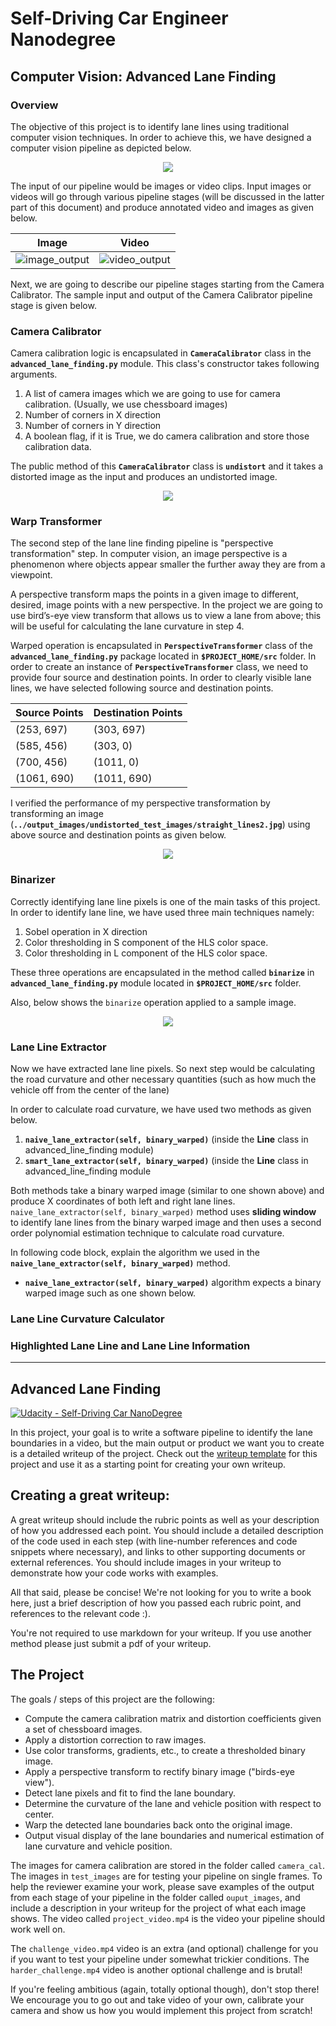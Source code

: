 # Self-Driving Car Engineer Nanodegree
## Computer Vision: Advanced Lane Finding

### Overview

The objective of this project is to identify lane lines using traditional computer vision techniques. In order to achieve this, we have designed a computer vision pipeline as depicted below.

<p align="center">
 <img src="./images/pipeline.png">
</p>

The input of our pipeline would be images or video clips. Input images or videos will go through various pipeline stages (will be discussed in the latter part of this document) and produce annotated video and images as given below.

Image | Video
------------|---------------
![image_output](./images/image_output.png) | ![video_output](./images/video_output.gif)

Next, we are going to describe our pipeline stages starting from the Camera Calibrator. The sample input and output of the Camera Calibrator pipeline stage is given below.

### Camera Calibrator

Camera calibration logic is encapsulated in **`CameraCalibrator`** class in the **`advanced_lane_finding.py`** module. This class's constructor takes following arguments.

1. A list of camera images which we are going to use for camera calibration. (Usually, we use chessboard images)
2. Number of corners in X direction
3. Number of corners in Y direction
4. A boolean flag, if it is True, we do camera calibration and store those calibration data. 

The public method of this **`CameraCalibrator`** class is **`undistort`** and it takes a distorted image as the input and produces an undistorted image.

<p align="center">
 <img src="./images/camera_calibrator.png">
</p>

### Warp Transformer

The second step of the lane line finding pipeline is "perspective transformation" step. In computer vision,  an image perspective is a phenomenon where objects appear smaller the further away they are from a viewpoint.   

A perspective transform maps the points in a given image to different, desired, image points with a new perspective. In the project we are going to use bird’s-eye view transform that allows us to view a lane from above; this will be useful for calculating the lane curvature in step 4.

Warped operation is encapsulated in **`PerspectiveTransformer`** class of the **`advanced_lane_finding.py`** package located in **`$PROJECT_HOME/src`** folder. In order to create an instance of **`PerspectiveTransformer`**  class, we need to provide four source and destination points. In order to clearly visible lane lines, we have selected following source and destination points. 

|Source Points | Destination Points|
|--------------|-------------------|
|(253, 697)      |    (303, 697)       |
|(585, 456)      |(303, 0)             |
|(700, 456)      |(1011, 0)            |
|(1061, 690)     |(1011, 690)          |


I verified the performance of my perspective transformation by transforming an image (**`../output_images/undistorted_test_images/straight_lines2.jpg`**) using above source and destination points as given below.

<p align="center">
 <img src="./images/warp.png">
</p>

### Binarizer

Correctly identifying lane line pixels is one of the main tasks of this project. In order to identify lane line, we have used three main techniques namely:

1. Sobel operation in X direction
2. Color thresholding in S component of the HLS color space.
3. Color thresholding in L component of the HLS color space.

These three operations are encapsulated in the method called **`binarize`** in **`advanced_lane_finding.py`** module located in **`$PROJECT_HOME/src`** folder.

Also, below shows the `binarize` operation applied to a sample image.

<p align="center">
 <img src="./images/binarizer.png">
</p>

### Lane Line Extractor

Now we have extracted lane line pixels. So next step would be calculating the road curvature and other necessary quantities (such as how much the vehicle off from the center of the lane)

In order to calculate road curvature, we have used two methods as given below.
1. **`naive_lane_extractor(self, binary_warped)`** (inside the **Line** class in advanced_line_finding module)
2. **`smart_lane_extractor(self, binary_warped)`** (inside the **Line** class in advanced_line_finding module

Both methods take a binary warped image (similar to one shown above) and produce X coordinates of both left and right lane lines. `naive_lane_extractor(self, binary_warped)` method uses **sliding window** to identify lane lines from the binary warped image and then uses a second order polynomial estimation technique to calculate road curvature. 

In following code block, explain the algorithm we used in the **`naive_lane_extractor(self, binary_warped)`** method.

* **`naive_lane_extractor(self, binary_warped)`** algorithm expects a binary warped image such as one shown below.


### Lane Line Curvature Calculator

### Highlighted Lane Line and Lane Line Information

-----------------------------------------------------------------------------
## Advanced Lane Finding
[![Udacity - Self-Driving Car NanoDegree](https://s3.amazonaws.com/udacity-sdc/github/shield-carnd.svg)](http://www.udacity.com/drive)


In this project, your goal is to write a software pipeline to identify the lane boundaries in a video, but the main output or product we want you to create is a detailed writeup of the project.  Check out the [writeup template](https://github.com/udacity/CarND-Advanced-Lane-Lines/blob/master/writeup_template.md) for this project and use it as a starting point for creating your own writeup.  

Creating a great writeup:
---
A great writeup should include the rubric points as well as your description of how you addressed each point.  You should include a detailed description of the code used in each step (with line-number references and code snippets where necessary), and links to other supporting documents or external references.  You should include images in your writeup to demonstrate how your code works with examples.  

All that said, please be concise!  We're not looking for you to write a book here, just a brief description of how you passed each rubric point, and references to the relevant code :). 

You're not required to use markdown for your writeup.  If you use another method please just submit a pdf of your writeup.

The Project
---

The goals / steps of this project are the following:

* Compute the camera calibration matrix and distortion coefficients given a set of chessboard images.
* Apply a distortion correction to raw images.
* Use color transforms, gradients, etc., to create a thresholded binary image.
* Apply a perspective transform to rectify binary image ("birds-eye view").
* Detect lane pixels and fit to find the lane boundary.
* Determine the curvature of the lane and vehicle position with respect to center.
* Warp the detected lane boundaries back onto the original image.
* Output visual display of the lane boundaries and numerical estimation of lane curvature and vehicle position.

The images for camera calibration are stored in the folder called `camera_cal`.  The images in `test_images` are for testing your pipeline on single frames.  To help the reviewer examine your work, please save examples of the output from each stage of your pipeline in the folder called `ouput_images`, and include a description in your writeup for the project of what each image shows.    The video called `project_video.mp4` is the video your pipeline should work well on.  

The `challenge_video.mp4` video is an extra (and optional) challenge for you if you want to test your pipeline under somewhat trickier conditions.  The `harder_challenge.mp4` video is another optional challenge and is brutal!

If you're feeling ambitious (again, totally optional though), don't stop there!  We encourage you to go out and take video of your own, calibrate your camera and show us how you would implement this project from scratch!
